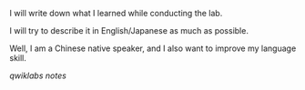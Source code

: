 I will write down what I learned while conducting the lab.

I will try to describe it in English/Japanese as much as possible. 

Well, I am a Chinese native speaker, and I also want to improve my language skill.

*qwiklabs notes*
